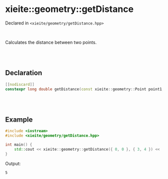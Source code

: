 # xieite::geometry::getDistance
Declared in `<xieite/geometry/getDistance.hpp>`

<br/>

Calculates the distance between two points.

<br/><br/>

## Declaration
```cpp
[[nodiscard]]
constexpr long double getDistance(const xieite::geometry::Point point1, const xieite::geometry::Point point2) noexcept;
```

<br/><br/>

## Example
```cpp
#include <iostream>
#include <xieite/geometry/getDistance.hpp>

int main() {
	std::cout << xieite::geometry::getDistance({ 0, 0 }, { 3, 4 }) << '\n';
}
```
Output:
```
5
```
